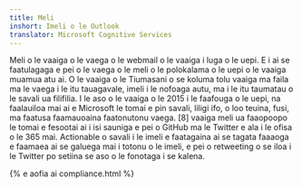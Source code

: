 ```yaml
---
title: Meli
inshort: Imeli o le Outlook
translator: Microsoft Cognitive Services
---
```


Meli o le vaaiga o le vaega o le webmail o le vaaiga i luga o le uepi. E i ai se faatulagaga e pei o le vaega o le meli o le polokalama o le uepi o le vaaiga muamua atu ai. O le vaaiga o le Tiumasani o se koluma tolu vaaiga ma faila ma le vaega i le itu tauagavale, imeli i le nofoaga autu, ma i le itu taumatau o le savali ua filifilia. I le aso o le vaaiga o le 2015 i le faafouga o le uepi, na faalauiloa mai ai e Microsoft le tomai e pin savali, liligi ifo, o loo teuina, fusi, ma faatusa faamauoaina faatonutonu vaega. [8] vaaiga meli ua faaopoopo le tomai e fesootai ai i isi sauniga e pei o GitHub ma le Twitter e ala i le ofisa o le 365 mai. Actionable o savali i le imeli e faatagaina ai se tagata faaaoga e faamaea ai se galuega mai i totonu o le imeli, e pei o retweeting o se iloa i le Twitter po setiina se aso o le fonotaga i se kalena. 

{% e aofia ai compliance.html %}



